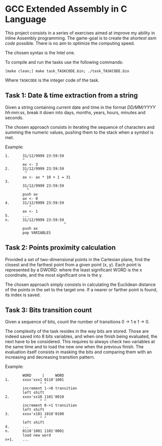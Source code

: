 # GCC Extended Assembly in C Language

This project consists in a series of exercises aimed at improve my ability in inline Assembly programming.
The game-goal is to create the _shortest asm code_ possible.
There is no aim to optimize the computing speed.

The chosen syntax is the Intel one.

To compile and run the tasks use the following commands:
```
[make clean;] make task_TASKCODE.bin; ./task_TASKCODE.bin
```
Where ```TASKCODE``` is the integer code of the task.

## Task 1: Date & time extraction from a string

Given a string containing current date and time in the format _DD/MM/YYYY hh:mm:ss_, break it down into days, months, years, hours, minutes and seconds.

The chosen approach consists in iterating the sequence of characters and summing the numeric values, pushing them to the stack when a symbol is met.

Example:
```
1.      31/12/9999 23:59:59
        ^
        ax <- 3
2.      31/12/9999 23:59:59
         ^
        ax <- ax * 10 + 1 = 31
3.
        31/12/9999 23:59:59
          ^
        push ax
        ax <- 0
4.      31/12/9999 23:59:59
           ^
        ax <- 1
5.      ...
n.      31/12/9999 23:59:59
                           ^
        push ax
        pop VARIABLES
```

## Task 2: Points proximity calculation

Provided a set of two-dimensional points in the Cartesian plane, find the closest and the farthest point from a given point (x, y).
Each point is represented by a DWORD: where the least significant WORD is the x coordinate, and the most significant one is the y.

The chosen approach simply consists in calculating the Euclidean distance of the points in the set to the target one.
If a nearer or farther point is found, its index is saved.

## Task 3: Bits transition count

Given a sequence of bits, count the number of transitions 0 → 1 e 1 → 0.

The complexity of the task resides in the way bits are stored.
Those are indeed saved into 8 bits variables, and when one finish being evaluated, the next have to be considered.
This requires to always check two variables at the same time and to load the new one when the previous finish.
The evaluation itself consists in masking the bits and comparing them with an increasing and decreasing transition pattern.

Example:
```
        WORD     |     WORD
1.      xxxx'xxx1 0110'1001
                ^ ^
        increment 1->0 transition
        left shift
2.      xxxx'xx10 1101'0010
                ^ ^
        increment 0->1 transition
        left shift
3.      xxxx'x101 1010'0100
                ^ ^
        left shift
4.      ...
n.      0110'1001 1101'0001
        load new word
n+1.    ...
```
